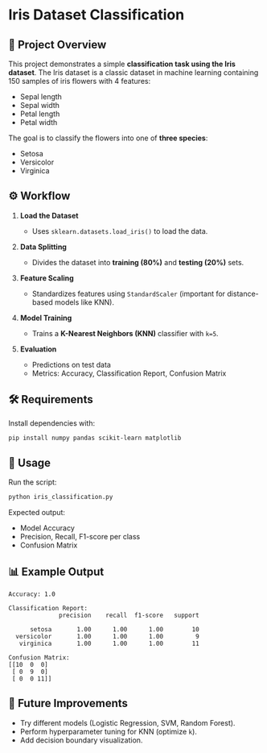 # Iris Dataset Classification

## 📌 Project Overview

This project demonstrates a simple **classification task using the Iris dataset**.
The Iris dataset is a classic dataset in machine learning containing 150 samples of iris flowers with 4 features:

* Sepal length
* Sepal width
* Petal length
* Petal width

The goal is to classify the flowers into one of **three species**:

* Setosa
* Versicolor
* Virginica

## ⚙️ Workflow

1. **Load the Dataset**

   * Uses `sklearn.datasets.load_iris()` to load the data.

2. **Data Splitting**

   * Divides the dataset into **training (80%)** and **testing (20%)** sets.

3. **Feature Scaling**

   * Standardizes features using `StandardScaler` (important for distance-based models like KNN).

4. **Model Training**

   * Trains a **K-Nearest Neighbors (KNN)** classifier with `k=5`.

5. **Evaluation**

   * Predictions on test data
   * Metrics: Accuracy, Classification Report, Confusion Matrix

## 🛠️ Requirements

Install dependencies with:

```bash
pip install numpy pandas scikit-learn matplotlib
```

## 🚀 Usage

Run the script:

```bash
python iris_classification.py
```

Expected output:

* Model Accuracy
* Precision, Recall, F1-score per class
* Confusion Matrix

## 📊 Example Output

```
Accuracy: 1.0

Classification Report:
              precision    recall  f1-score   support

      setosa       1.00      1.00      1.00        10
  versicolor       1.00      1.00      1.00         9
   virginica       1.00      1.00      1.00        11

Confusion Matrix:
[[10  0  0]
 [ 0  9  0]
 [ 0  0 11]]
```

## 📌 Future Improvements

* Try different models (Logistic Regression, SVM, Random Forest).
* Perform hyperparameter tuning for KNN (optimize `k`).
* Add decision boundary visualization.

